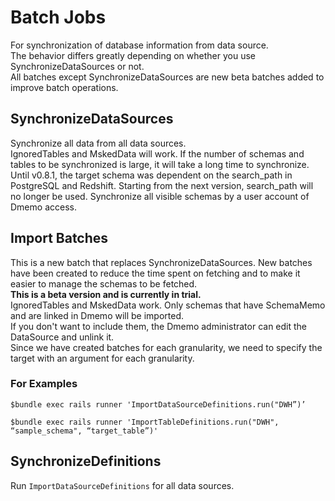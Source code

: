 # Batch Jobs

For synchronization of database information from data source.  
The behavior differs greatly depending on whether you use SynchronizeDataSources or not.  
All batches except SynchronizeDataSources are new beta batches added to improve batch operations.

## SynchronizeDataSources

Synchronize all data from all data sources.  
IgnoredTables and MskedData will work. 
If the number of schemas and tables to be synchronized is large, it will take a long time to synchronize.  
Until v0.8.1, the target schema was dependent on the search_path in PostgreSQL and Redshift. Starting from the next version, search_path will no longer be used. Synchronize all visible schemas by a user account of Dmemo access.


## Import Batches

This is a new batch that replaces SynchronizeDataSources. New batches have been created to reduce the time spent on fetching and to make it easier to manage the schemas to be fetched.  
**This is a beta version and is currently in trial.**  
IgnoredTables and MskedData work. Only schemas that have SchemaMemo and are linked in Dmemo will be imported.  
If you don't want to include them, the Dmemo administrator can edit the DataSource and unlink it.  
Since we have created batches for each granularity, we need to specify the target with an argument for each granularity.  

### For Examples
```
$bundle exec rails runner 'ImportDataSourceDefinitions.run("DWH”)’

$bundle exec rails runner 'ImportTableDefinitions.run("DWH", “sample_schema", “target_table”)'
```

## SynchronizeDefinitions

Run `ImportDataSourceDefinitions` for all data sources.
